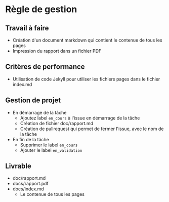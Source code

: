 # Règle de gestion

## Travail à faire

- Création d'un document markdown qui contient le contenue de tous les pages 
- Impression du rapport dans un fichier PDF

## Critères de performance 

- Utilisation de code Jekyll pour utiliser les fichiers pages dans le fichier index.md

## Gestion de projet 

- En démarrage de la tâche 
  - Ajoutez label `en_cours` à l'issue en démarrage de la tâche
  - Création de fichier doc/rapport.md
  - Création de pullrequest qui permet de fermer l'issue, avec le nom de la tâche
- En fin de la tâche
  - Supprimer le label `en_cours`
  - Ajouter le label `en_validation`

## Livrable

- doc/rapport.md
- docs/rapport.pdf
- docs/index.md
  - Le contenue de tous les pages